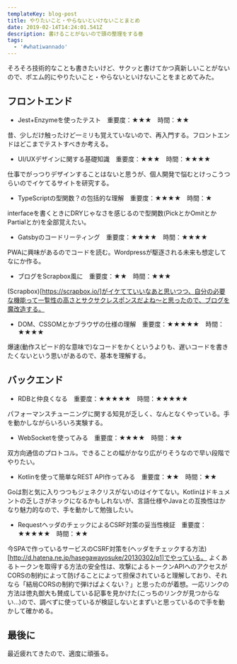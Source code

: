 ```yaml
---
templateKey: blog-post
title: やりたいこと・やらないといけないことまとめ
date: 2019-02-14T14:24:01.541Z
description: 書けることがないので頭の整理をする巻
tags:
  - '#whatiwannado'
---
```

そろそろ技術的なことも書きたいけど、サクッと書けてかつ真新しいことがないので、ポエム的にやりたいこと・やらないといけないことをまとめてみた。

## フロントエンド
- Jest+Enzymeを使ったテスト　重要度：★★★　時間：★★

昔、少しだけ触ったけど一ミリも覚えていないので、再入門する。フロントエンドはどこまでテストすべきか考える。

- UI/UXデザインに関する基礎知識　重要度：★★★　時間：★★★★

仕事でがっつりデザインすることはないと思うが、個人開発で悩むとけっこうつらいのでイケてるサイトを研究する。

- TypeScriptの型関数？の包括的な理解　重要度：★★★★　時間：★

interfaceを書くときにDRYじゃなさを感じるので型関数(PickとかOmitとかPartialとか)を全部覚えたい。

- Gatsbyのコードリーティング　重要度：★★★★　時間：★★★★

PWAに興味があるのでコードを読む。Wordpressが駆逐される未来も想定してなにか作る。

- ブログをScrapbox風に　重要度：★★　時間：★★★

(Scrapbox)[https://scrapbox.io/]がイケてていいなあと思いつつ、自分の必要な機能って一覧性の高さとサクサクレスポンスだよね～と思ったので、ブログを魔改造する。

- DOM、CSSOMとかブラウザの仕様の理解　重要度：★★★★★　時間：★★★★

爆速(動作スピード的な意味で)なコードをかくというよりも、遅いコードを書きたくないという思いがあるので、基本を理解する。

## バックエンド
- RDBと仲良くなる　重要度：★★★★★　時間：★★★★★

パフォーマンスチューニングに関する知見が乏しく、なんとなくやっている。手を動かしながらいろいろ実験する。

- WebSocketを使ってみる　重要度：★★★★　時間：★★

双方向通信のプロトコル。できることの幅がかなり広がりそうなので早い段階でやりたい。

- Kotlinを使って簡単なREST API作ってみる　重要度：★★　時間：★★

Goは割と気に入りつつもジェネクリスがないのはイケてない。Kotlinはドキュメントの乏しさがネックになるかもしれないが、言語仕様やJavaとの互換性はかなり魅力的なので、手を動かして勉強したい。

- RequestヘッダのチェックによるCSRF対策の妥当性検証　重要度：★★★★★　時間：★★

今SPAで作っているサービスのCSRF対策を(ヘッダをチェックする方法)[http://d.hatena.ne.jp/hasegawayosuke/20130302/p1]でやっている。
よくあるトークンを取得する方法の安全性は、攻撃によるトークンAPIへのアクセスがCORSの制約によって防げることによって担保されていると理解しており、それなら「結局CORSの制約で弾けばよくない？」と思ったのが着想。一応リンクの方法は徳丸御大も賛成している記事を見かけた(こっちのリンクが見つからない…)ので、調べずに使っているが検証しないとまずいと思っているので手を動かして確かめる。

## 最後に

最近疲れてきたので、適度に頑張る。
